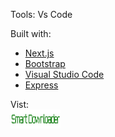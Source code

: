 Tools: Vs Code

Built with:
* [Next.js](https://nextjs.org/)
* [Bootstrap](https://getbootstrap.com)
* [Visual Studio Code](https://code.visualstudio.com/)
* [Express](https://expressjs.com/)

Vist:<br>
<a href="https://uxair-smartdownloader.herokuapp.com/" target="blank"><img align="center" src="https://raw.githubusercontent.com/uxairishere/Smart-Downloader/main/downloadbutton.jpg" alt="gautamkrishnar" height="30" width="80" /></a>

